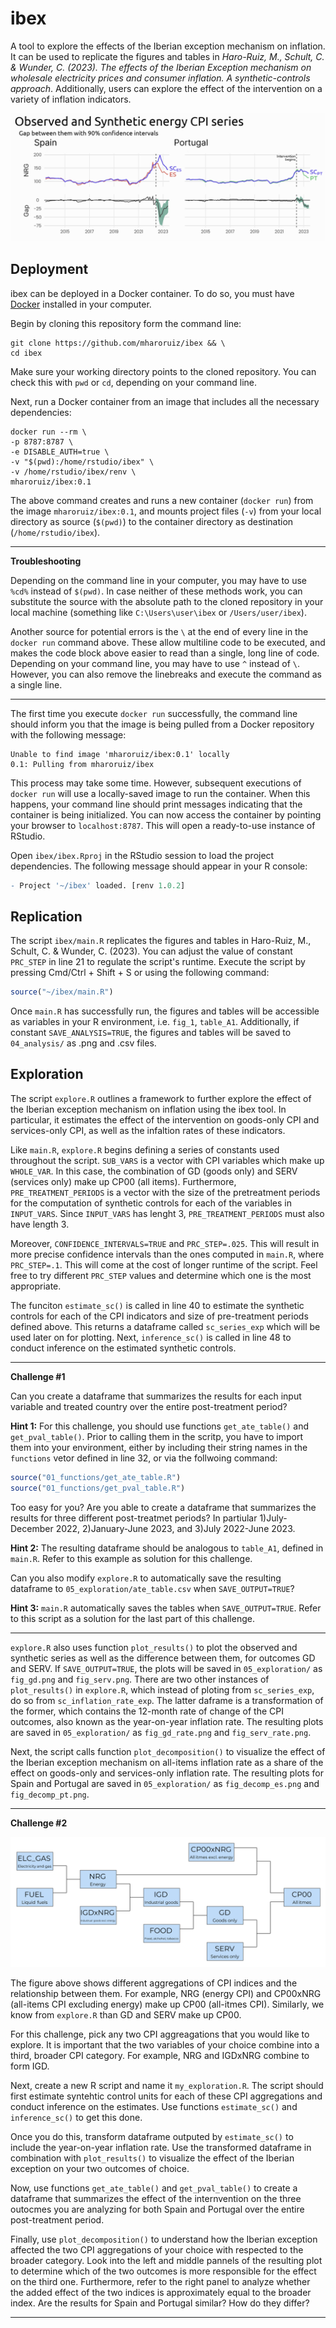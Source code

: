 # ibex

A tool to explore the effects of the Iberian exception mechanism on inflation. It can be used to replicate the figures and tables in *Haro-Ruiz, M., Schult, C. & Wunder, C. (2023). The effects of the Iberian Exception mechanism on wholesale electricity prices and consumer inflation. A synthetic-controls approach*. Additionally, users can explore the effect of the intervention on a variety of inflation indicators.

![](.img/ibex_img_01.png)

## Deployment

ibex can be deployed in a Docker container. To do so, you must have [Docker](https://www.docker.com/) installed in your computer.

Begin by cloning this repository form the command line:

```shell
git clone https://github.com/mharoruiz/ibex && \
cd ibex
```

Make sure your working directory points to the cloned repository. You can check this with `pwd` or `cd`, depending on your command line. 

Next, run a Docker container from an image that includes all the necessary dependencies:

```shell
docker run --rm \
-p 8787:8787 \
-e DISABLE_AUTH=true \
-v "$(pwd):/home/rstudio/ibex" \
-v /home/rstudio/ibex/renv \
mharoruiz/ibex:0.1
```

The above command creates and runs a new container (`docker run`) from the image `mharoruiz/ibex:0.1`, and mounts project files (`-v`) from your local directory as source (`$(pwd)`) to the container directory as destination (`/home/rstudio/ibex`).

---

**Troubleshooting** 

Depending on the command line in your computer, you may have to use `%cd%` instead of `$(pwd)`. In case neither of these methods work, you can substitute the source with the absolute path to the cloned repository in your local machine (something like `C:\Users\user\ibex` or `/Users/user/ibex`). 

Another source for potential errors is the `\` at the end of every line in the `docker run` command above. These allow multiline code to be executed, and makes the code block above easier to read than a single, long line of code. Depending on your command line, you may have to use `^` instead of `\`. However, you can also remove the linebreaks and execute the command as a single line.

---

The first time you execute `docker run` successfully, the command line should inform you that the image is being pulled from a Docker repository with the following message:

```
Unable to find image 'mharoruiz/ibex:0.1' locally
0.1: Pulling from mharoruiz/ibex
```

This process may take some time. However, subsequent executions of `docker run` will use a locally-saved image to run the container. When this happens, your command line should print messages indicating that the container is being initialized. You can now access the container by pointing your browser to `localhost:8787`. This will open a ready-to-use instance of RStudio. 

Open `ibex/ibex.Rproj` in the RStudio session to load the project dependencies. The following message should appear in your R console:

```R
- Project '~/ibex' loaded. [renv 1.0.2]
```

## Replication

The script `ibex/main.R` replicates the figures and tables in Haro-Ruiz, M., Schult, C. & Wunder, C. (2023). You can adjust the value of constant `PRC_STEP` in line 21 to regulate the script's runtime. Execute the script by pressing Cmd/Ctrl + Shift + S or using the following command:

```R
source("~/ibex/main.R")
```

Once `main.R` has successfully run, the figures and tables will be accessible as variables in your R environment, i.e. `fig_1`, `table_A1`. Additionally, if constant `SAVE_ANALYSIS=TRUE`, the figures and tables will be saved to `04_analysis/` as .png and .csv files.

## Exploration

The script `explore.R` outlines a framework to further explore the effect of the Iberian exception mechanism on inflation using the ibex tool. In particular, it estimates the effect of the intervention on goods-only CPI and services-only CPI, as well as the infaltion rates of these indicators. 

Like `main.R`, `explore.R` begins defining a series of constants used throughout the script. `SUB_VARS` is a vector with CPI variables which make up `WHOLE_VAR`. In this case, the combination of GD (goods only) and SERV (services only) make up CP00 (all items). Furthermore, `PRE_TREATMENT_PERIODS` is a vector with the size of the pretreatment periods for the computation of synthetic controls for each of the variables in `INPUT_VARS`. Since `INPUT_VARS` has lenght 3, `PRE_TREATMENT_PERIODS` must also have length 3. 

Moreover, `CONFIDENCE_INTERVALS=TRUE` and `PRC_STEP=.025`. This will result in more precise confidence intervals than the ones computed in `main.R`, where `PRC_STEP=.1`. This will come at the cost of longer runtime of the script. Feel free to try different `PRC_STEP` values and determine which one is the most appropriate. 

The funciton `estimate_sc()` is called in line 40 to estimate the synthetic controls for each of the CPI indicators and size of pre-treatment periods defined above. This returns a dataframe called `sc_series_exp` which will be used later on for plotting. Next, `inference_sc()` is called in line 48 to conduct inference on the estimated synthetic controls. 

---

**Challenge #1**

Can you create a dataframe that summarizes the results for each input variable and treated country over the entire post-treatment period? 

**Hint 1:** For this challenge, you should use functions `get_ate_table()` and `get_pval_table()`. Prior to calling them in the scritp, you have to import them into your environment, either by including their string names in the `functions` vetor defined in line 32, or via the follwoing command:

```R
source("01_functions/get_ate_table.R")
source("01_functions/get_pval_table.R")
```

Too easy for you? Are you able to create a dataframe that summarizes the results for three different post-treatmet periods? In partiular 1)July-December 2022, 2)January-June 2023, and 3)July 2022-June 2023.

**Hint 2:** The resulting dataframe should be analogous to `table_A1`, defined in `main.R`. Refer to this example as solution for this challenge. 

Can you also modify `explore.R` to automatically save the resulting dataframe to `05_exploration/ate_table.csv` when `SAVE_OUTPUT=TRUE`?

**Hint 3:** `main.R` automatically saves the tables when `SAVE_OUTPUT=TRUE`. Refer to this script as a solution for the last part of this challenge.

---

`explore.R` also uses function `plot_results()` to plot the observed and synthetic series as well as the difference between them, for outcomes GD and SERV. If `SAVE_OUTPUT=TRUE`, the plots will be saved in `05_exploration/` as `fig_gd.png` and `fig_serv.png`. There are two other instances of `plot_results()` in `explore.R`, which instead of ploting from `sc_series_exp`, do so from `sc_inflation_rate_exp`. The latter daframe is a transformation of the former, which contains the 12-month rate of change of the CPI outcomes, also known as the year-on-year inflation rate. The resulting plots are saved in `05_exploration/` as `fig_gd_rate.png` and `fig_serv_rate.png`.

Next, the script calls function `plot_decomposition()` to visualize the effect of the Iberian exception mechanism on all-items inflation rate as a share of the effect on goods-only and services-only inflation rate. The resulting plots for Spain and Portugal are saved in `05_exploration/` as `fig_decomp_es.png` and `fig_decomp_pt.png`.

---

**Challenge #2**

![](.img/ibex_img_02.png)

The figure above shows different aggregations of CPI indices and the relationship between them. For example, NRG (energy CPI) and CP00xNRG (all-items CPI excluding energy) make up CP00 (all-itmes CPI). Similarly, we know from `explore.R` than GD and SERV make up CP00. 

For this challenge, pick any two CPI aggreagations that you would like to explore. It is important that the two variables of your choice combine into a third, broader CPI category. For example, NRG and IGDxNRG combine to form IGD. 

Next, create a new R script and name it `my_exploration.R`. The script should first estimate syntehtic control units for each of these CPI aggregations and conduct inference on the estimates. Use functions `estimate_sc()` and `inference_sc()` to get this done.

Once you do this, transform dataframe outputed by `estimate_sc()` to include the year-on-year inflation rate. Use the transformed dataframe in combination with `plot_results()` to visualize the effect of the Iberian exception on your two outcomes of choice. 

Now, use functions `get_ate_table()` and `get_pval_table()` to create a dataframe that summarizes the effect of the internvention on the three outocmes you are analyzing for both Spain and Portugal over the entire post-treatment period. 

Finally, use `plot_decomposition()` to understand how the Iberian exception affected the two CPI aggregations of your choice with respected to the broader category. Look into the left and middle pannels of the resulting plot to determine which of the two outcomes is more responsible for the effect on the third one. Furthermore, refer to the right panel to analyze whether the added effect of the two indices is approximately equal to the broader index. Are the results for Spain and Portugal similar? How do they differ?

---